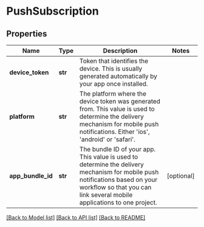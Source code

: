 # PushSubscription


## Properties
Name | Type | Description | Notes
------------ | ------------- | ------------- | -------------
**device_token** | **str** | Token that identifies the device. This is usually generated automatically by your app once installed. | 
**platform** | **str** | The platform where the device token was generated from. This value is used to determine the delivery mechanism for mobile push notifications. Either &#39;ios&#39;, &#39;android&#39; or &#39;safari&#39;. | 
**app_bundle_id** | **str** | The bundle ID of your app. This value is used to determine the delivery mechanism for mobile push notifications based on your workflow so that you can link several mobile applications to one project. | [optional] 

[[Back to Model list]](../README.md#documentation-for-models) [[Back to API list]](../README.md#documentation-for-api-endpoints) [[Back to README]](../README.md)


